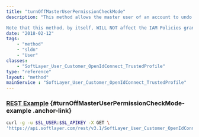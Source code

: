```yaml
---
title: "turnOffMasterUserPermissionCheckMode"
description: "This method allows the master user of an account to undo the designation of this user as an alternate master user.  This can not be applied to the true master user of the account. 

Note that this method, by itself, WILL NOT affect the IAM Policies granted this user.  This API is not intended for general customer use.  It is intended to be called by IAM, in concert with other actions taken by IAM when the master user / account owner turns off an 'alternate/auxiliary master user / account owner'. "
date: "2018-02-12"
tags:
    - "method"
    - "sldn"
    - "User"
classes:
    - "SoftLayer_User_Customer_OpenIdConnect_TrustedProfile"
type: "reference"
layout: "method"
mainService : "SoftLayer_User_Customer_OpenIdConnect_TrustedProfile"
---
```


### [REST Example](#turnOffMasterUserPermissionCheckMode-example) <a href="/article/rest/"><i class="fas fa-question"></i></a> {#turnOffMasterUserPermissionCheckMode-example .anchor-link} 
```bash
curl -g -u $SL_USER:$SL_APIKEY -X GET \
'https://api.softlayer.com/rest/v3.1/SoftLayer_User_Customer_OpenIdConnect_TrustedProfile/{SoftLayer_User_Customer_OpenIdConnect_TrustedProfileID}/turnOffMasterUserPermissionCheckMode'
```
